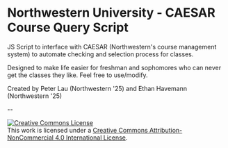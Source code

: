 # Northwestern University - CAESAR Course Query Script

JS Script to interface with CAESAR (Northwestern's course management system) to automate checking and selection process for classes. 

Designed to make life easier for freshman and sophomores who can never get the classes they like. Feel free to use/modify.

Created by Peter Lau (Northwestern '25) and Ethan Havemann (Northwestern '25)

--

<a rel="license" href="http://creativecommons.org/licenses/by-nc/4.0/"><img alt="Creative Commons License" style="border-width:0" src="https://i.creativecommons.org/l/by-nc/4.0/88x31.png" /></a><br />This work is licensed under a <a rel="license" href="http://creativecommons.org/licenses/by-nc/4.0/">Creative Commons Attribution-NonCommercial 4.0 International License</a>.

